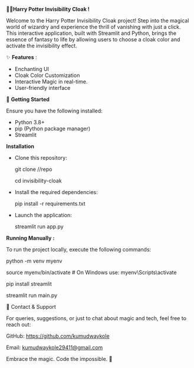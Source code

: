 **🧙‍♂️Harry Potter Invisibility Cloak !**

Welcome to the Harry Potter Invisibility Cloak project! Step into the magical world of wizardry and experience the thrill of vanishing with just a click. This interactive application, built with Streamlit and Python, brings the essence of fantasy to life by allowing users to choose a cloak color and activate the invisibility effect.


✨ **Features** :

- Enchanting UI
- Cloak Color Customization
- Interactive Magic in real-time.
- User-friendly interface

🚀 **Getting Started**

Ensure you have the following installed:
- Python 3.8+
- pip (Python package manager)
- Streamlit

**Installation**

- Clone this repository:

  git clone //repo
  
  cd invisibility-cloak

- Install the required dependencies:

  pip install -r requirements.txt

- Launch the application:

   streamlit run app.py


**Running Manually :**

To run the project locally, execute the following commands:

python -m venv myenv

source myenv/bin/activate  # On Windows use: myenv\Scripts\activate

pip install streamlit

streamlit run main.py



📧 Contact & Support

For queries, suggestions, or just to chat about magic and tech, feel free to reach out:

GitHub: https://github.com/kumudwaykole

Email: kumudwaykole29411@gmail.com

Embrace the magic. Code the impossible. 🌟
